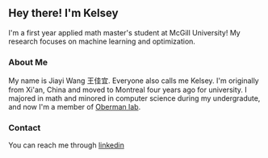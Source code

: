 ## Hey there! I'm Kelsey

I'm a first year applied math master's student at McGill University! My research focuses on machine learning and optimization. 

### About Me 

My name is Jiayi Wang 王佳宜. Everyone also calls me Kelsey. I'm originally from Xi'an, China and moved to Montreal four years ago for university. I majored in math and minored in computer science during my undergradute, and now I'm a member of [Oberman lab](https://www.adamoberman.net/oberman-lab.html).


### Contact

You can reach me through [linkedin](https://www.linkedin.com/in/kelsey-jiayi-wang/)
